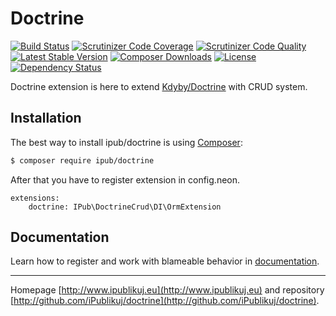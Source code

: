 # Doctrine

[![Build Status](https://img.shields.io/travis/iPublikuj/doctrine.svg?style=flat-square)](https://travis-ci.org/iPublikuj/doctrine)
[![Scrutinizer Code Coverage](https://img.shields.io/scrutinizer/coverage/g/iPublikuj/doctrine.svg?style=flat-square)](https://scrutinizer-ci.com/g/iPublikuj/doctrine/?branch=master)
[![Scrutinizer Code Quality](https://img.shields.io/scrutinizer/g/iPublikuj/doctrine.svg?style=flat-square)](https://scrutinizer-ci.com/g/iPublikuj/doctrine/?branch=master)
[![Latest Stable Version](https://img.shields.io/packagist/v/ipub/doctrine.svg?style=flat-square)](https://packagist.org/packages/ipub/doctrine)
[![Composer Downloads](https://img.shields.io/packagist/dt/ipub/doctrine.svg?style=flat-square)](https://packagist.org/packages/ipub/doctrine)
[![License](https://img.shields.io/packagist/l/ipub/doctrine.svg?style=flat-square)](https://packagist.org/packages/ipub/doctrine)
[![Dependency Status](https://img.shields.io/versioneye/d/user/projects/5696d0cbaf789b0027001cb5.svg?style=flat-square)](https://www.versioneye.com/user/projects/5696d0cbaf789b0027001cb5)

Doctrine extension is here to extend [Kdyby/Doctrine](https://github.com/Kdyby/Doctrine) with CRUD system.

## Installation

The best way to install ipub/doctrine is using [Composer](http://getcomposer.org/):

```sh
$ composer require ipub/doctrine
```

After that you have to register extension in config.neon.

```neon
extensions:
	doctrine: IPub\DoctrineCrud\DI\OrmExtension
```

## Documentation

Learn how to register and work with blameable behavior in [documentation](https://github.com/iPublikuj/doctrine/blob/master/docs/en/index.md).

***
Homepage [http://www.ipublikuj.eu](http://www.ipublikuj.eu) and repository [http://github.com/iPublikuj/doctrine](http://github.com/iPublikuj/doctrine).
